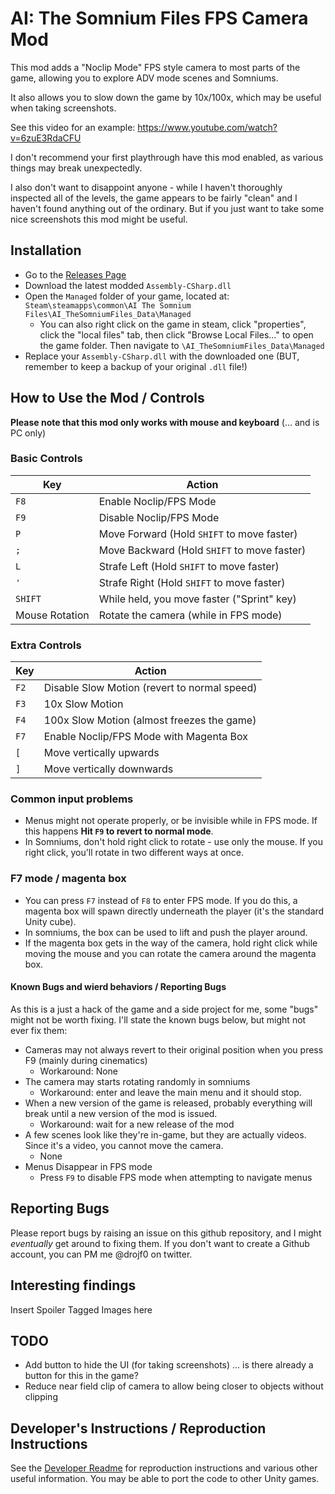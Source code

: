 # AI: The Somnium Files FPS Camera Mod

This mod adds a "Noclip Mode" FPS style camera to most parts of the game, allowing you to explore ADV mode scenes and Somniums.

It also allows you to slow down the game by 10x/100x, which may be useful when taking screenshots.

See this video for an example: https://www.youtube.com/watch?v=6zuE3RdaCFU

I don't recommend your first playthrough have this mod enabled, as various things may break unexpectedly.

I also don't want to disappoint anyone - while I haven't thoroughly inspected all of the levels, the game appears to be fairly "clean" and I haven't found anything out of the ordinary. But if you just want to take some nice screenshots this mod might be useful.

## Installation

- Go to the [Releases Page](https://github.com/drojf/ai_somnium_freecam/releases)
- Download the latest modded `Assembly-CSharp.dll`
- Open the `Managed` folder of your game, located at: `Steam\steamapps\common\AI The Somnium Files\AI_TheSomniumFiles_Data\Managed`
  - You can also right click on the game in steam, click "properties", click the "local files" tab, then click "Browse Local Files..." to open the game folder. Then navigate to `\AI_TheSomniumFiles_Data\Managed`
- Replace your `Assembly-CSharp.dll` with the downloaded one (BUT, remember to keep a backup of your original `.dll` file!)

## How to Use the Mod / Controls

**Please note that this mod only works with mouse and keyboard** (... and is PC only)

### Basic Controls

| Key | Action |
| --- | --- |
| `F8` | Enable Noclip/FPS Mode |
| `F9` | Disable Noclip/FPS Mode |
| `P` | Move Forward (Hold `SHIFT` to move faster) |
| `;` | Move Backward (Hold `SHIFT` to move faster) |
| `L` | Strafe Left (Hold `SHIFT` to move faster) |
| `'` | Strafe Right (Hold `SHIFT` to move faster) |
| `SHIFT` | While held, you move faster ("Sprint" key) |
| Mouse Rotation | Rotate the camera (while in FPS mode) |

### Extra Controls

| Key | Action |
| --- | --- |
| `F2` | Disable Slow Motion (revert to normal speed) |
| `F3` | 10x Slow Motion |
| `F4` | 100x Slow Motion (almost freezes the game) |
| `F7` | Enable Noclip/FPS Mode with Magenta Box |
| `[` | Move vertically upwards |
| `]` | Move vertically downwards |

### Common input problems

- Menus might not operate properly, or be invisible while in FPS mode. If this happens **Hit `F9` to revert to normal mode**.
- In Somniums, don't hold right click to rotate - use only the mouse. If you right click, you'll rotate in two different ways at once.

### F7 mode / magenta box

- You can press `F7` instead of `F8` to enter FPS mode. If you do this, a magenta box will spawn directly underneath the player (it's the standard Unity cube).
- In somniums, the box can be used to lift and push the player around.
- If the magenta box gets in the way of the camera, hold right click while moving the mouse and you can rotate the camera around the magenta box.

#### Known Bugs and wierd behaviors / Reporting Bugs

As this is a just a hack of the game and a side project for me, some "bugs" might not be worth fixing. I'll state the known bugs below, but might not ever fix them:

- Cameras may not always revert to their original position when you press F9 (mainly during cinematics)
  - Workaround: None
- The camera may starts rotating randomly in somniums
  - Workaround: enter and leave the main menu and it should stop.
- When a new version of the game is released, probably everything will break until a new version of the mod is issued.
  - Workaround: wait for a new release of the mod
- A few scenes look like they're in-game, but they are actually videos. Since it's a video, you cannot move the camera.
  - None
- Menus Disappear in FPS mode
  - Press `F9` to disable FPS mode when attempting to navigate menus

## Reporting Bugs

Please report bugs by raising an issue on this github repository, and I might *eventually* get around to fixing them. If you don't want to create a Github account, you can PM me @drojf0 on twitter.

## Interesting findings

Insert Spoiler Tagged Images here

## TODO

- Add button to hide the UI (for taking screenshots) ... is there already a button for this in the game?
- Reduce near field clip of camera to allow being closer to objects without clipping

## Developer's Instructions / Reproduction Instructions

See the [Developer Readme](Developer_Readme.md) for reproduction instructions and various other useful information. You may be able to port the code to other Unity games.

